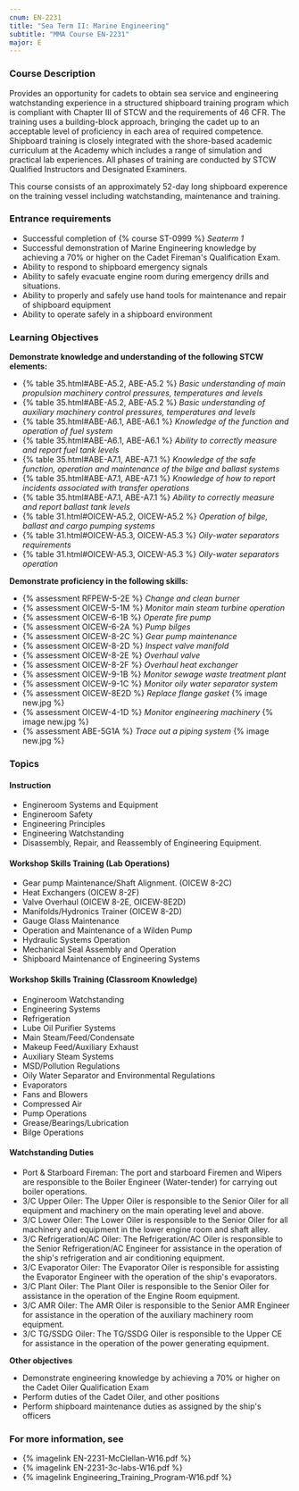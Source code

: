 ```yaml
---
cnum: EN-2231
title: "Sea Term II: Marine Engineering"
subtitle: "MMA Course EN-2231"
major: E
---
```


### Course Description

Provides an opportunity for cadets to obtain sea service and engineering watchstanding experience in a structured shipboard training program which is compliant with Chapter III of STCW and the requirements of 46 CFR. The training uses a building-block approach, bringing the cadet up to an acceptable level of proficiency in each area of required competence. Shipboard training is closely integrated with the shore-based academic curriculum at the Academy which includes a range of simulation and practical lab experiences. All phases of training are conducted by STCW Qualified Instructors and Designated Examiners.

This course consists of an approximately 52-day long shipboard experence on the training vessel including watchstanding, maintenance and training.

### Entrance requirements

* Successful completion of {% course ST-0999 %} *Seaterm 1*
* Successful demonstration of Marine Engineering knowledge by achieving a 70% or higher on the Cadet Fireman's Qualification Exam.
* Ability to respond to shipboard emergency signals
* Ability to safely evacuate engine room during emergency drills and situations.
* Ability to properly and safely use hand tools for maintenance and repair of shipboard equipment
* Ability to operate safely in a shipboard environment

### Learning Objectives

**Demonstrate knowledge and understanding of the following STCW elements:**

* {% table 35.html#ABE-A5.2, ABE-A5.2 %} *Basic understanding of main propulsion machinery control pressures, temperatures and levels*
* {% table 35.html#ABE-A5.2, ABE-A5.2 %} *Basic understanding of auxiliary machinery control pressures, temperatures and levels*
* {% table 35.html#ABE-A6.1, ABE-A6.1 %} *Knowledge of the function and operation of fuel system*
* {% table 35.html#ABE-A6.1, ABE-A6.1 %} *Ability to correctly measure and report fuel tank levels*
* {% table 35.html#ABE-A7.1, ABE-A7.1 %} *Knowledge of the safe function, operation and maintenance of the bilge and ballast systems*
* {% table 35.html#ABE-A7.1, ABE-A7.1 %} *Knowledge of how to report incidents associated with transfer operations*
* {% table 35.html#ABE-A7.1, ABE-A7.1 %} *Ability to correctly measure and report ballast tank levels*
* {% table 31.html#OICEW-A5.2, OICEW-A5.2 %} *Operation of bilge, ballast and cargo pumping systems*
* {% table 31.html#OICEW-A5.3, OICEW-A5.3 %} *Oily-water separators requirements*
* {% table 31.html#OICEW-A5.3, OICEW-A5.3 %} *Oily-water separators operation*

**Demonstrate proficiency in the following skills:**

* {% assessment RFPEW-5-2E %} *Change and clean burner*
* {% assessment OICEW-5-1M %} *Monitor main steam turbine operation*
* {% assessment OICEW-6-1B %} *Operate fire pump*
* {% assessment OICEW-6-2A %} *Pump bilges*
* {% assessment OICEW-8-2C %} *Gear pump maintenance*
* {% assessment OICEW-8-2D %} *Inspect valve manifold*
* {% assessment OICEW-8-2E %} *Overhaul valve*
* {% assessment OICEW-8-2F %} *Overhaul heat exchanger*
* {% assessment OICEW-9-1B %} *Monitor sewage waste treatment plant*
* {% assessment OICEW-9-1C %} *Monitor oily water separator system*
* {% assessment OICEW-8E2D %} *Replace flange gasket* {% image new.jpg %}
* {% assessment OICEW-4-1D %} *Monitor engineering machinery* {% image new.jpg %}
* {% assessment ABE-5G1A %} *Trace out a piping system* {% image new.jpg %}

### Topics

#### Instruction
*  Engineroom Systems and Equipment
*  Engineroom Safety
*  Engineering Principles
*  Engineering Watchstanding
*  Disassembly, Repair, and Reassembly of Engineering Equipment.
 
#### Workshop Skills Training (Lab Operations)
 
*  Gear pump Maintenance/Shaft Alignment. (OICEW 8-2C)
*  Heat Exchangers (OICEW 8-2F)
*  Valve Overhaul (OICEW 8-2E, OICEW-8E2D)
*  Manifolds/Hydronics Trainer (OICEW 8-2D)
*  Gauge Glass Maintenance
*  Operation and Maintenance of a Wilden Pump
*  Hydraulic Systems Operation
*  Mechanical Seal Assembly and Operation
*  Shipboard Maintenance of Engineering Systems
 
#### Workshop Skills Training (Classroom Knowledge)
 
*  Engineroom Watchstanding
*  Engineering Systems
*  Refrigeration
*  Lube Oil Purifier Systems
*  Main Steam/Feed/Condensate
*  Makeup Feed/Auxiliary Exhaust
*  Auxiliary Steam Systems
*  MSD/Pollution Regulations
*  Oily Water Separator and Environmental Regulations
*  Evaporators
*  Fans and Blowers
*  Compressed Air
*  Pump Operations
*  Grease/Bearings/Lubrication
*  Bilge Operations
 
#### Watchstanding Duties
 
*  Port & Starboard Fireman:  The port and starboard Firemen and Wipers are responsible to the Boiler Engineer (Water-tender) for carrying out boiler operations.
*  3/C Upper Oiler:  The Upper Oiler is responsible to the Senior Oiler for all equipment and machinery on the main operating level and above.
*  3/C Lower Oiler:  The Lower Oiler is responsible to the Senior Oiler for all machinery and equipment in the lower engine room and shaft alley.
*  3/C Refrigeration/AC Oiler:  The Refrigeration/AC Oiler is responsible to the Senior Refrigeration/AC Engineer for assistance in the operation of the ship's refrigeration and air conditioning equipment.
*  3/C Evaporator Oiler:  The Evaporator Oiler is responsible for assisting the Evaporator Engineer with the operation of the ship's evaporators.
*  3/C Plant Oiler:  The Plant Oiler is responsible to the Senior Oiler for assistance in the operation of the Engine Room equipment.
*  3/C AMR Oiler:  The AMR Oiler is responsible to the Senior AMR Engineer for assistance in the operation of the auxiliary machinery room equipment.
*  3/C TG/SSDG Oiler:  The TG/SSDG Oiler is responsible to the Upper CE for assistance in the operation of the power generating equipment.
 


**Other objectives**

* Demonstrate engineering knowledge by achieving a 70% or higher on the Cadet Oiler Qualification Exam
* Perform duties of the Cadet Oiler, and other positions
* Perform shipboard maintenance duties as assigned by the ship's officers


### For more information, see 

* {% imagelink EN-2231-McClellan-W16.pdf %} 
* {% imagelink EN-2231-3c-labs-W16.pdf %} 
* {% imagelink Engineering_Training_Program-W16.pdf %} 



